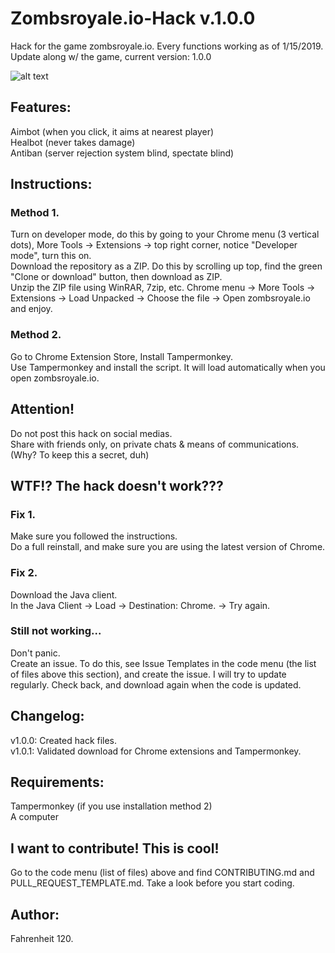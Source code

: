 # Zombsroyale.io-Hack v.1.0.0
Hack for the game zombsroyale.io. Every functions working as of 1/15/2019. Update along w/ the game, current version: 1.0.0

![alt text](https://veedif.com/files/thumbs/zombsroyale-io.jpg)

## Features: 
Aimbot (when you click, it aims at nearest player)<BR>
Healbot (never takes damage)<BR>
Antiban (server rejection system blind, spectate blind)<BR>

## Instructions: 
### Method 1.<BR>
Turn on developer mode, do this by going to your Chrome menu (3 vertical dots), More Tools -> Extensions -> top right corner, notice "Developer mode", turn this on.<BR>
Download the repository as a ZIP. Do this by scrolling up top, find the green "Clone or download" button, then download as ZIP.<BR>
Unzip the ZIP file using WinRAR, 7zip, etc.
Chrome menu -> More Tools -> Extensions -> Load Unpacked -> Choose the file -> Open zombsroyale.io and enjoy.<BR>

### Method 2.<BR>
Go to Chrome Extension Store, Install Tampermonkey.<BR>
Use Tampermonkey and install the script. It will load automatically when you open zombsroyale.io.<BR>

## Attention!
Do not post this hack on social medias. <BR>
Share with friends only, on private chats & means of communications. (Why? To keep this a secret, duh)<BR>

## WTF!? The hack doesn't work???
### Fix 1.
Make sure you followed the instructions.<BR>
Do a full reinstall, and make sure you are using the latest version of Chrome.<BR>

### Fix 2.
Download the Java client.<BR>
In the Java Client -> Load -> Destination: Chrome. -> Try again.
  
### Still not working...
Don't panic. <BR>
Create an issue. To do this, see Issue Templates in the code menu (the list of files above this section), and create the issue. I will try to update regularly. Check back, and download again when the code is updated.<BR>
  
## Changelog:
v1.0.0: Created hack files. <BR>
v1.0.1: Validated download for Chrome extensions and Tampermonkey.

## Requirements: 
Tampermonkey (if you use installation method 2)<BR>
A computer<BR>
  
## I want to contribute! This is cool!
Go to the code menu (list of files) above and find CONTRIBUTING.md and PULL_REQUEST_TEMPLATE.md. Take a look before you start coding.

## Author: 
Fahrenheit 120.
